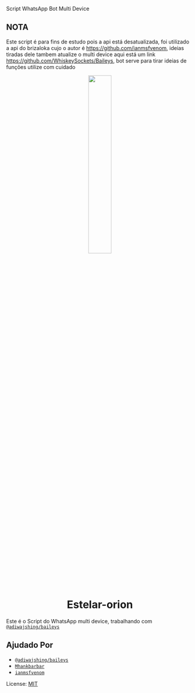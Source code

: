 
Script WhatsApp Bot Multi Device

## NOTA
Este script é para fins de estudo pois a api está desatualizada, foi utilizado a api do brizaloka cujo o autor é https://github.com/ianmsfvenom, ideias tiradas dele tambem atualize o multi device aqui está um link https://github.com/WhiskeySockets/Baileys, bot serve para tirar ideias de funções utilize com cuidado 

<p align="center">
	<img src="https://telegra.ph/file/520a1ade281f066033524.jpg" width="35%" style="margin-left: auto;margin-right: auto;display: block;">
</p>
<h1 align="center">Estelar-orion</h1>

Este é o Script do WhatsApp multi device, trabalhando com [`@adiwajshing/baileys`](https://github.com/adiwajshing/baileys)

## Ajudado Por
* [`@adiwajshing/baileys`](https://github.com/adiwajshing/baileys)
* [`Mhankbarbar`](https://github.com/MhankBarBar)
* [`ianmsfvenom`](https://github.com/ianmsfvenom)

License: [MIT](https://en.wikipedia.org/wiki/MIT_License)


